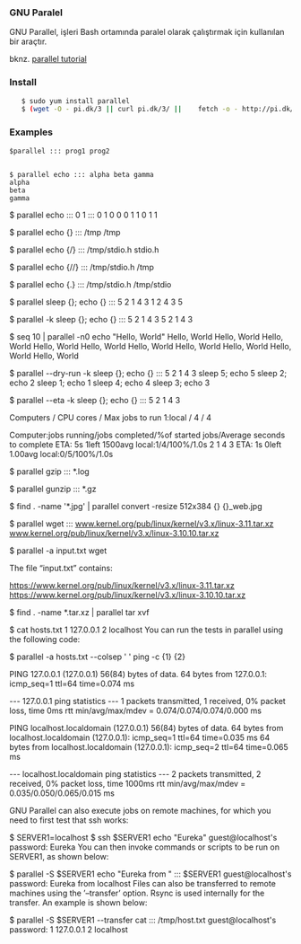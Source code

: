 ### GNU Paralel

GNU Parallel, işleri Bash ortamında paralel olarak çalıştırmak için kullanılan bir araçtır.

bknz. [parallel tutorial](https://www.gnu.org/software/parallel/parallel_tutorial.html)

### Install
```sh
   $ sudo yum install parallel
   $ (wget -O - pi.dk/3 || curl pi.dk/3/ ||    fetch -o - http://pi.dk/3) | bash
```
### Examples

    $parallel ::: prog1 prog2


    $ parallel echo ::: alpha beta gamma
    alpha
    beta
    gamma

$ parallel echo ::: 0 1 ::: 0 1
0 0
0 1
1 0
1 1

$ parallel echo {} ::: /tmp
/tmp

$ parallel echo {/} ::: /tmp/stdio.h
stdio.h

$ parallel echo {//} ::: /tmp/stdio.h
/tmp

$ parallel echo {.} ::: /tmp/stdio.h
/tmp/stdio

$ parallel sleep {}\; echo {} ::: 5 2 1 4 3
1
2
4
3
5

$ parallel -k sleep {}\; echo {} ::: 5 2 1 4 3
5
2
1
4
3

$ seq 10 | parallel -n0 echo "Hello, World"
Hello, World
Hello, World
Hello, World
Hello, World
Hello, World
Hello, World
Hello, World
Hello, World
Hello, World
Hello, World

$ parallel --dry-run -k sleep {}\; echo {} ::: 5 2 1 4 3
sleep 5; echo 5
sleep 2; echo 2
sleep 1; echo 1
sleep 4; echo 4
sleep 3; echo 3

$ parallel --eta -k sleep {}\; echo {} ::: 5 2 1 4 3

Computers / CPU cores / Max jobs to run
1:local / 4 / 4

Computer:jobs running/jobs completed/%of started jobs/Average seconds to complete
ETA: 5s 1left 1500avg  local:1/4/100%/1.0s 
2
1
4
3
ETA: 1s 0left 1.00avg  local:0/5/100%/1.0s 

$ parallel gzip ::: *.log

$ parallel gunzip ::: *.gz

$ find . -name '*.jpg' | parallel convert -resize 512x384 {} {}_web.jpg

$ parallel wget ::: www.kernel.org/pub/linux/kernel/v3.x/linux-3.11.tar.xz \
                    www.kernel.org/pub/linux/kernel/v3.x/linux-3.10.10.tar.xz

$ parallel -a input.txt wget

The file “input.txt” contains:

https://www.kernel.org/pub/linux/kernel/v3.x/linux-3.11.tar.xz
https://www.kernel.org/pub/linux/kernel/v3.x/linux-3.10.10.tar.xz

$ find . -name \*.tar.xz | parallel tar xvf

$ cat hosts.txt 
1 127.0.0.1
2 localhost
You can run the tests in parallel using the following code:

$ parallel -a hosts.txt --colsep ' ' ping -c {1} {2}

PING 127.0.0.1 (127.0.0.1) 56(84) bytes of data.
64 bytes from 127.0.0.1: icmp_seq=1 ttl=64 time=0.074 ms

--- 127.0.0.1 ping statistics ---
1 packets transmitted, 1 received, 0% packet loss, time 0ms
rtt min/avg/max/mdev = 0.074/0.074/0.074/0.000 ms

PING localhost.localdomain (127.0.0.1) 56(84) bytes of data.
64 bytes from localhost.localdomain (127.0.0.1): icmp_seq=1 ttl=64 time=0.035 ms
64 bytes from localhost.localdomain (127.0.0.1): icmp_seq=2 ttl=64 time=0.065 ms

--- localhost.localdomain ping statistics ---
2 packets transmitted, 2 received, 0% packet loss, time 1000ms
rtt min/avg/max/mdev = 0.035/0.050/0.065/0.015 ms

GNU Parallel can also execute jobs on remote machines, for which you need to first test that ssh works:

$ SERVER1=localhost
$ ssh $SERVER1 echo "Eureka"
guest@localhost's password: 
Eureka
You can then invoke commands or scripts to be run on SERVER1, as shown below:

$  parallel -S $SERVER1 echo "Eureka from " ::: $SERVER1
guest@localhost's password: 
Eureka from localhost
Files can also be transferred to remote machines using the ’–transfer’ option. Rsync is used internally for the transfer. An example is shown below:

$  parallel -S $SERVER1 --transfer cat ::: /tmp/host.txt 
guest@localhost's password: 
1 127.0.0.1
2 localhost








